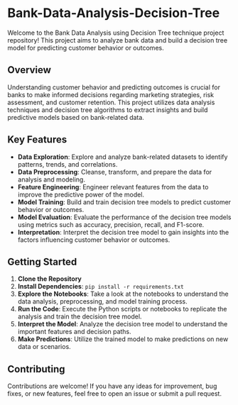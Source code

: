 # Bank-Data-Analysis-Decision-Tree

Welcome to the Bank Data Analysis using Decision Tree technique project repository! This project aims to analyze bank data and build a decision tree model for predicting customer behavior or outcomes.

## Overview

Understanding customer behavior and predicting outcomes is crucial for banks to make informed decisions regarding marketing strategies, risk assessment, and customer retention. This project utilizes data analysis techniques and decision tree algorithms to extract insights and build predictive models based on bank-related data.

## Key Features

- **Data Exploration**: Explore and analyze bank-related datasets to identify patterns, trends, and correlations.
- **Data Preprocessing**: Cleanse, transform, and prepare the data for analysis and modeling.
- **Feature Engineering**: Engineer relevant features from the data to improve the predictive power of the model.
- **Model Training**: Build and train decision tree models to predict customer behavior or outcomes.
- **Model Evaluation**: Evaluate the performance of the decision tree models using metrics such as accuracy, precision, recall, and F1-score.
- **Interpretation**: Interpret the decision tree model to gain insights into the factors influencing customer behavior or outcomes.

## Getting Started

1. **Clone the Repository**
2. **Install Dependencies**: `pip install -r requirements.txt`
3. **Explore the Notebooks**: Take a look at the notebooks to understand the data analysis, preprocessing, and model training process.
4. **Run the Code**: Execute the Python scripts or notebooks to replicate the analysis and train the decision tree model.
5. **Interpret the Model**: Analyze the decision tree model to understand the important features and decision paths.
6. **Make Predictions**: Utilize the trained model to make predictions on new data or scenarios.

## Contributing

Contributions are welcome! If you have any ideas for improvement, bug fixes, or new features, feel free to open an issue or submit a pull request.
